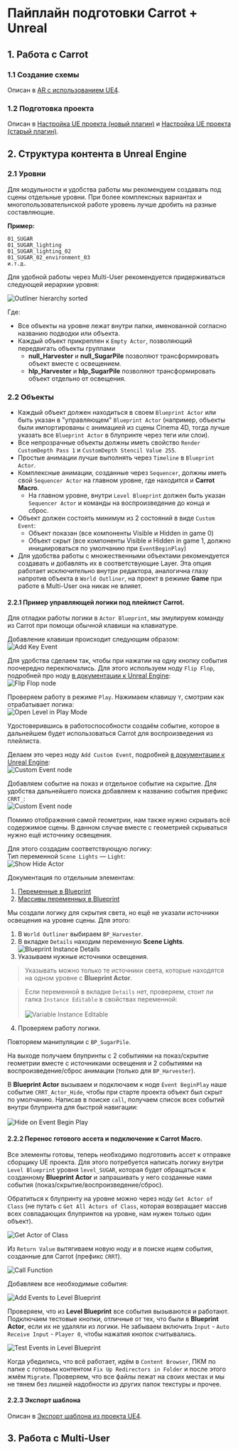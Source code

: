 ﻿# Пайплайн подготовки Carrot + Unreal
## 1. Работа с Carrot

### 1.1 Создание схемы

Описан в [AR с использованием UE4](https://carrotsoftware.github.io/docs/4062/#/workflow?id=ar-с-использованием-ue4).

### 1.2 Подготовка проекта

Описан в [Настройка UE проекта (новый плагин)](https://carrotsoftware.github.io/docs/4062/#/workflow?id=Настройка-ue-проекта-новый-плагин) и [Настройка UE проекта (старый плагин)](https://carrotsoftware.github.io/docs/4062/#/workflow?id=Настройка-ue-проекта-старый-плагин).

## 2. Структура контента в Unreal Engine

### 2.1 Уровни
Для модульности и удобства работы мы рекомендуем создавать под сцены отдельные уровни. При более комплексных вариантах и многопользовательнской работе уровень лучше дробить на разные составляющие.

**Пример:**
    
    01_SUGAR
    01_SUGAR_lighting
    01_SUGAR_lighting_02
    01_SUGAR_02_environment_03
    и.т.д.

Для удобной работы через Multi-User рекомендуется придерживаться следующей иерархии уровня:

![Outliner hierarchy sorted](images/contentcreation_ue427/outliner_hierarchy_sorted.png)

Где:
- Все объекты на уровне лежат внутри папки, именованной согласно названию подводки или объекта.
- Каждый объект прикреплен к `Empty Actor`, позволяющий передвигать объекты группами
    - **null_Harvester** и **null_SugarPile** позволяют трансформировать объект вместе с освещением.
    - **hlp_Harvester** и **hlp_SugarPile** позволяют трансформировать объект отдельно от освещения.

### 2.2 Объекты
- Каждый объект должен находиться в своем `Blueprint Actor` или быть указан в "управляющем" `Blueprint Actor` (например, объекты были импортированы с анимацией из сцены Cinema 4D, тогда лучше указать все `Blueprint Actor` в блупринте через теги или слои).
- Все непрозрачные объекты должны иметь свойство `Render CustomDepth Pass 1` и `CustomDepth Stencil Value 255`.
- Простые анимации лучше выполнять через `Timeline` в `Blueprint Actor`.
- Комплексные анимации, созданные через `Sequencer`, должны иметь свой `Sequencer Actor` на главном уровне, где находится и **Carrot Macro**.
    - На главном уровне, внутри `Level Blueprint` должен быть указан `Sequencer Actor` и команды на воспроизведение до конца и сброс.
- Объект должен состоять минимум из 2 состояний в виде `Custom Event`:
    - Объект показан (все компоненты Visible и Hidden in game 0)
    - Объект скрыт (все компоненты Visible и Hidden in game 1, должно инициироваться по умолчанию при `EventBeginPlay`)
- Для удобства работы с множественными объектами рекомендуется создавать и добавлять их в соответствующие Layer. Эта опция работает исключительно внутри редактора, аналогична глазу напротив объекта в `World Outliner`, на проект в режиме **Game** при работе в Multi-User она никак не влияет.


#### 2.2.1 Пример управляющей логики под плейлист Carrot.

Для отладки работы логики в `Actor Blueprint`, мы эмулируем команду из Carrot при помощи обычной клавиши на клавиатуре.

Добавление клавиши происходит следующим образом:
    <br>![Add Key Event](images/contentcreation_ue427/blueprint_keyevent.png)

Для удобства сделаем так, чтобы при нажатии на одну кнопку события поочередно переключались. Для этого используем ноду `Flip Flop`, подробней про ноду [в документации к Unreal Engine](https://docs.unrealengine.com/4.27/en-US/ProgrammingAndScripting/Blueprints/UserGuide/FlowControl/#flipflop):
    <br>![Flip Flop node](images/contentcreation_ue427/blueprint_node_flipflop.png)

Проверяем работу в режиме `Play`. Нажимаем клавишу `Y`, смотрим как отрабатывает логика:
    <br>![Open Level in Play Mode](images/contentcreation_ue427/playmode.png)

Удостоверившись в работоспособности создаём событие, которое в дальнейшем будет использоваться Carrot для воспроизведения из плейлиста.

Делаем это через ноду `Add Custom Event`, подробней [в документации к Unreal Engine](https://docs.unrealengine.com/4.27/en-US/ProgrammingAndScripting/Blueprints/UserGuide/Events/Custom/):
    <br>![Custom Event node](images/contentcreation_ue427/blueprint_node_addcustomevent.png)

Добавляем событие на показ и отдельное событие на скрытие. Для удобства дальнейшего поиска добавляем к названию события префикс `CRRT_`:
    <br>![Custom Event node](images/contentcreation_ue427/blueprint_customeventadded.png)

Помимо отображения самой геометрии, нам также нужно скрывать всё содержимое сцены. В данном случае вместе с геометрией скрываться нужно ещё источнику освещения.

Для этого создадим соответствующую логику:
<br>Тип переменной `Scene Lights` — `Light`:
    <br>![Show Hide Actor](images/contentcreation_ue427/blueprint_showhideactor.png)

Документация по отдельным элементам:
1. [Переменные в Blueprint](https://docs.unrealengine.com/4.26/en-US/ProgrammingAndScripting/Blueprints/UserGuide/Variables/)
2. [Массивы переменных в Blueprint](https://docs.unrealengine.com/4.26/en-US/ProgrammingAndScripting/Blueprints/UserGuide/Arrays/)

Мы создали логику для скрытия света, но ещё не указали источники освещения на уровне сцены. Для этого:
1. В `World Outliner` выбираем `BP_Harvester`.
2. В вкладке `Details` находим переменную **Scene Lights**.
    <br>![Blueprint Instance Details](images/contentcreation_ue427/blueprint_instance_variable.png)
3. Указываем нужные источники освещения.
> Указывать можно только те источники света, которые находятся на одном уровне с **Blueprint Actor**.

> Если переменной в вкладке `Details` нет, проверяем, стоит ли галка `Instance Editable` в свойствах переменной:
<br><br>![Variable Instance Editable](images/contentcreation_ue427/blueprint_variable_instanceeditable.png)

4. Проверяем работу логики.

Повторяем манипуляции с `BP_SugarPile`.

На выходе получаем блупринты с 2 событиями на показ/скрытие геометрии вместе с источниками освещения и 2 событиями на воспроизведение/сброс анимации (только для `BP_Harvester`).

В **Blueprint Actor** вызываем и подключаем к ноде `Event BeginPlay` наше событие `CRRT_Actor_Hide`, чтобы при старте проекта объект был скрыт по умолчанию. Написав в поиске `call`, получаем список всех событий внутри блупринта для быстрой навигации:
<br><br>![Hide on Event Begin Play](images/contentcreation_ue427/blueprint_hideoneventbeginplay.png)

#### 2.2.2 Перенос готового ассета и подключение к Carrot Macro.

Все элементы готовы, теперь необходимо подготовить ассет к отправке сборщику UE проекта. Для этого потребуется написать логику внутри `Level Blueprint` уровня `level_SUGAR`, которая будет обращаться к созданному **Blueprint Actor** и запрашивать у него созданные нами события (показ/скрытие/воспроизведение/сброс).

Обратиться к блупринту на уровне можно через ноду `Get Actor of Class` (не путать с `Get All Actors of Class`, которая возвращает массив всех совпадающих блупринтов на уровне, нам нужен только один объект).<br>

![Get Actor of Class](images/contentcreation_ue427/blueprint_getactorofclass.png)

Из `Return Value` вытягиваем новую ноду и в поиске ищем события, созданные для Carrot (префикс `CRRT`).<br>

![Call Function](images/contentcreation_ue427/blueprint_getactorofclass_callfunction.png)

Добавляем все необходимые события:

![Add Events to Level Blueprint](images/contentcreation_ue427/blueprint_eventsadded.png)

Проверяем, что из **Level Blueprint** все события вызываются и работают. Подключаем тестовые кнопки, отличные от тех, что были в **Blueprint Actor**, если их не удаляли из логики. Не забываем включить `Input` - `Auto Receive Input` - `Player 0`, чтобы нажатия кнопок считывались.

![Test Events in Level Blueprint](images/contentcreation_ue427/blueprint_testevents.png)

Когда убедились, что всё работает, идём в `Content Browser`, ПКМ по папке с готовым контентом `Fix Up Redirectors in Folder` и после этого жмём `Migrate`. Проверяем, что все файлы лежат на своих местах и мы не тянем без лишней надобности из других папок текстуры и прочее.

#### 2.2.3 Экспорт шаблона

Описан в [Экспорт шаблона из проекта UE4](https://carrotsoftware.github.io/docs/4062/#/workflow?id=Экспорт-шаблона-из-проекта-ue4).

## 3. Работа с Multi-User
